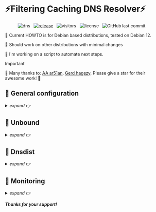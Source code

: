 # ⚡Filtering Caching DNS Resolver⚡

<div align="center">

![dns](https://img.shields.io/badge/-dns-D8BFD8?logo=unrealengine&logoColor=3a3a3d)
&nbsp;&nbsp;[![release](https://img.shields.io/github/v/release/ousatov-ua/dns?display_name=release&logo=rstudio&color=90EE90&logoColor=8FBC8F)](https://github.com/ousatov-ua/dns/releases/latest/)
&nbsp;&nbsp;![visitors](https://img.shields.io/endpoint?color=4883c2&label=visitors&logo=github&url=https%3A%2F%2Fhits.dwyl.com%2Fousatov-ua%2Fdns.json)
&nbsp;&nbsp;![license](https://img.shields.io/github/license/ousatov-ua/dns?color=CED8E1)
&nbsp;&nbsp;![GitHub last commit](https://img.shields.io/github/last-commit/ousatov-ua/dns)

</div>

🔸 Current HOWTO is for Debian based distributions, tested on Debian 12.

🔸 Should work on other distributions with minimal changes

🔸 I'm working on a script to automate next steps.

> [!IMPORTANT]
> 🎉 Many thanks to: [AA ar51an](https://github.com/ar51an), [Gerd hagezy](https://github.com/hagezi). Please give a star for their awesome work! 🎉

## 🧰 General configuration
<details>
<summary><i>expand</i> 👉</summary>

#### 🔸 !!!Optional!!! IPv6 (just for FAQ)

* Edit `/etc/default/grub`, make sure that `ipv6.disable=1` is present, e.g.:

  ```sh
  GRUB_CMDLINE_LINUX="ipv6.disable=1"
  ```
* Run:

  ```sh
  sudo update-grub
  ```
* Reboot

#### 🔸 Limits and Sysctl

* Next steps are for optimizing/securing current environment. 

* Put content of `/etc/security/limits.conf` into your `limits.conf`

* Put content of `etc/sysctl.conf` into your `sysctl.conf`


#### 🔸 !!!Optional!!! Hyper-threading

* If you want HT disabled but you cannot disable it in BIOS, make sure that `nosmt` is present in `/etc/default/grub`, e.g.:
  
  ```sh
  GRUB_CMDLINE_LINUX="nosmt"
  ```
* Apply it:
  
  ```sh
  sudo update-grub
  ```

#### 🔸 !!!Optional!!! Tuned package

* Use `tuned` package for network latency optimizations:
  
  ```shell
  sudo apt install tuned
  sudo tuned-adm profile network-latency
  sudo reboot
  ```
#### 🔸 UFW

* Review current configuration of UFW:
  
  ```sh
  sudo ufw status
  ```

* To delete some particular rule run:
  
  ```shell
  sudo ufw status numbered
  sudo ufw delete <number>
  ```
* Verify that UFW has these configuration:
  
  ```shell
  sudo ufw allow 443
  sudo ufw limit 22/tcp
  ```

* If you want port `53` accessible to all:
  
  ```shell
  sudo ufw allow 53/udp
  ```

* For a specific IP address only:
  
  ```shell
  sudo ufw allow from <ip> proto tcp to any port 53/udp
  ```
* Apply rules:

  ```sh
  sudo ufw reload
  ```
</details>

## 🧰 Unbound
<details>
<summary><i>expand</i> 👉</summary>

* There are two ways: to use package for your distributive (e.g. `apt` for Debian) or build it locally.

#### 🔸 Install Unbound

<details>
<summary>Steps to build locally 👉 </summary>

```shell
wget https://github.com/NLnetLabs/unbound/archive/refs/tags/release-1.19.3.zip
unzip release-1.19.3.zip
cd release-1.19.3
sudo apt install bison flex libevent-dev libexpat1-dev libhiredis-dev libnghttp2-dev libprotobuf-c-dev libssl-dev libsystemd-dev protobuf-c-compiler python3-dev swig
```
* Remove debugging information
```shell
export CFLAGS="-O2"
```
* Configure, compile and install

```shell
sudo ./configure --prefix=/usr --includedir=\${prefix}/include --infodir=\${prefix}/share/info --mandir=\${prefix}/share/man --localstatedir=/var --runstatedir=/run --sysconfdir=/etc --with-chroot-dir= --with-dnstap-socket-path=/run/dnstap.sock --with-libevent --with-libhiredis --with-libnghttp2 --with-pidfile=/run/unbound.pid --with-pythonmodule --with-pyunbound --with-rootkey-file=/var/lib/unbound/root.key --disable-dependency-tracking --disable-flto --disable-maintainer-mode --disable-option-checking --disable-rpath --disable-silent-rules --enable-cachedb --enable-dnstap --enable-subnet --enable-systemd --enable-tfo-client --enable-tfo-server
sudo make
sudo make install
```
</details>

<details>
<summary>Using apt 👉 </summary>

```shell
sudo apt install unbound
```
</details>

#### 🔸 Unbound and chroot 

* Unbound usually is running under chroot.

* Next steps usually are needed if Unbound is running under chroot, otherwise it will fail to create `*.sock` and `*.log` files.

```shell
sudo vim /etc/apparmor.d/usr.sbin.unbound
```

* Put next to this file

```shell
/var/log/unbound/unbound.log rw,
/var/unbound/run/unbound.sock rw,
```

* Apply it
```shell
sudo apparmor_parser -r /etc/apparmor.d/usr.sbin.unbound
```

#### 🔸 Create logging staff

```shell
sudo mkdir /var/log/unbound
sudo chown unbound:unbound /var/log/unbound
```

#### 🔸 Unbound config

* Replace default configuration of Unbound with files from `/etc/unbound`.

* Review config, make appropriate changes for number of threads etc, default is 2 threads.
* Enable ipv6 if needed.
* Setup unbound-control:

```shell
sudo unbound-control-setup
```

#### 🔸 Root hints and key
* Setup `root.hints` and `root.key`

```shell
sudo apt install dns-root-data
sudo ln -s /usr/share/dns/root.key /var/lib/unbound/root.key
sudo ln -s /usr/share/dns/root.hints /var/lib/unbound/root.hints
```

#### 🔸 Unbound filters

* For DNS filtering put `update-conf.sh` into corresponding path

```shell
sudo chmod +x /opt/unbound/update-conf.sh
sudo mkdir /etc/unbound/rules
sudo sh /opt/unbound/update-conf.sh
```

* You can check which filters are used in `/etc/unbound/unbound.conf.d/server.conf` and `/opt/unbound/update-conf.sh`

#### 🔸 Unbound service
* Put `unbound-update-config.service` and `unbound-update-config.timer` in corresponding path.

```shell
sudo systemctl daemon-reload
sudo systemctl enable --now unbound-update-config.timer`
```

* Put `/etc/systemd/system/unbound.service` from repo.

#### 🔸 Redis

* Install Redis

```shell
sudo apt install redis-server
```

* Put `/etc/redis/redis.conf` from repo

```shell
sudo systemctl enable --now redis-server
```

#### 🔸 Running

* Now you should be able to run Unbound

```shell
sudo systemctl daemon-reload
sudo systemctl enable --now unbound.service
```
</details>

## 🧰 Dnsdist
<details>
<summary><i>expand</i> 👉</summary>

* Dnsdist is used as facade for Unbound: to give DoH/DoH3/DoT/DoQ

* Follow instructions for installing Dnsdist from their official site.

* Put `/etc/dnsdist/dnsdist.conf` from repo.
* Put crt and pem to `/opt/lego` (edit `dnsdist.conf` to point to right direction and certificate/key filenames)
* Generate key to access dnsdist's console:

```shell
sudo dnsdist
>makeKey()
```
Copy key to dnsdist.conf as

```shell
setKey("<key from console>")
```
* Generate password for webServerConfig

```shell
>hashPassword("<your password>")
```

Put it to config

* Start dnsdist

```shell
sudo systemtl enable --now dnsdist.service
```

</details>

## 🧰 Monitoring
<details>
<summary><i>expand</i> 👉</summary>


🔸 Follow next HOWTO

[unbound-dashboard](https://github.com/ar51an/unbound-dashboard) or forked one [unbound-dashboard-forked](https://github.com/ousatov-ua/unbound-dashboard)

[unbound-exporter](https://github.com/ar51an/unbound-exporter) or forked one [unbound-exporter-forked](https://github.com/ousatov-ua/unbound-exporter)

</details>



***Thanks for your support!***
